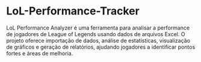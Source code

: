 # LoL-Performance-Tracker
LoL Performance Analyzer é uma ferramenta para analisar a performance de jogadores de League of Legends usando dados de arquivos Excel. O projeto oferece importação de dados, análise de estatísticas, visualização de gráficos e geração de relatórios, ajudando jogadores a identificar pontos fortes e áreas de melhoria.
